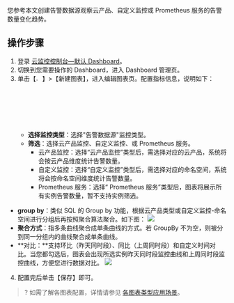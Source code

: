 您参考本文创建告警数据源观察云产品、自定义监控或 Prometheus 服务的告警数量变化趋势。

## 操作步骤
1. 登录 [云监控控制台—默认 Dashboard](https://console.cloud.tencent.com/monitor/dashboard2/default)。
2. 切换到您需要操作的 Dashboard，进入 Dashboard 管理页。
3. 单击【<img src="https://main.qcloudimg.com/raw/827988040ba03fd73a5a95cc942eb5cd.png"  style="margin:0;" width="3%">】>【新建图表】，进入编辑图表页。配置指标信息，说明如下：
   - **选择监控类型**：选择"告警数据源"监控类型。
   - **筛选**：选择云产品监控、自定义监控、或 Prometheus 服务。
     - 云产品监控：选择“云产品监控”类型后，需选择对应的云产品，系统将会按云产品维度统计告警数量。
     - 自定义监控：选择“自定义监控”类型后，需选择对应的命名空间，系统将会按命名空间维度统计告警数量。
     - Prometheus 服务：选择“ Prometheus 服务”类型后，图表将展示所有实例告警数量，暂不支持实例筛选。
 - **group by**：类似 SQL 的 Group by 功能，根据云产品类型或自定义监控-命名空间进行分组后再按照聚合算法聚合。如下图：
 ![](https://main.qcloudimg.com/raw/cb8984c1a13372687c677669297bdcb8.png)
 - **聚合方式**：指多条曲线聚合成单条曲线的方式。若 GroupBy 不为空，则被分到同一分组内的曲线聚合成单条曲线。
 - **对比：**支持环比（昨天同时段）、同比（上周同时段）和自定义时间对比。当您都勾选后，图表会出现所选实例昨天同时段监控曲线和上周同时段监控曲线，方便您进行数据对比。
![](https://main.qcloudimg.com/raw/5e6179b23b57dda65ccbdb3d2d500edc.png)
4. 配置完后单击【保存】即可。

>? 如需了解各图表配置，详情请参见 [各图表类型应用场景](https://cloud.tencent.com/document/product/248/48925)。

